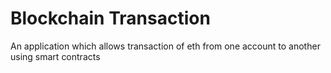 # Blockchain Transaction
 An application which allows transaction of eth from one account to another using smart contracts
